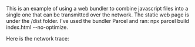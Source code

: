 This is an example of using a web bundler to combine javascript files into a single one that can be transmitted over the network. The static web page is under the /dist folder. I've used the bundler Parcel and ran: npx parcel build index.html --no-optimize.

Here is the network trace: